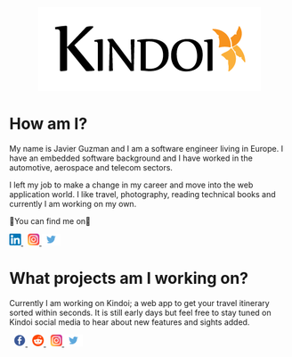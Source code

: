 <div align='center'>

[![Kindoi Logo](https://raw.githubusercontent.com/javierguzman/javierguzman/main/assets/kindoi_header_400x150.png)](https://www.kindoi.com)

</div>


# How am I?

My name is Javier Guzman and I am a software engineer living in Europe. I have an embedded software background and I have worked in the automotive, aerospace and telecom sectors.

I left my job to make a change in my career and move into the web application world. I like travel, photography, reading technical books and currently I am working on my own.

🖖You can find me on🖖


<a href="https://www.linkedin.com/in/javierguzmanjimenez">
    <img  src="https://raw.githubusercontent.com/javierguzman/javierguzman/main/assets/linkedin.png" alt="Javier Guzman LinkedIn" width="21px"/>
</a> &nbsp; <a href="https://www.instagram.com/javierguzmandev/">
    <img src="https://raw.githubusercontent.com/javierguzman/javierguzman/main/assets/instagram.png" alt="Javier Guzman Instagram" width="21px"/>
</a>
<a href="https://twitter.com/javierguzmandev" align="left">
    <img src="https://raw.githubusercontent.com/javierguzman/javierguzman/main/assets/twitter.png" alt="Javier Guzman Twitter" width="34px"/>
</a>

# What projects am I working on?

Currently I am working on Kindoi; a web app to get your travel itinerary sorted within seconds. It is still early days but feel free to stay tuned on Kindoi social media to hear about new features and sights added.

</a> &nbsp; <a href="https://www.facebook.com/Kindoi-104786894603497">
    <img src="https://raw.githubusercontent.com/javierguzman/javierguzman/main/assets/facebook.png" alt="Kindoi Facebook" width="21px"/>
</a>
</a> &nbsp; <a href="https://www.reddit.com/r/kindoi/">
    <img src="https://raw.githubusercontent.com/javierguzman/javierguzman/main/assets/reddit.jpg" alt="Kindoi Reddit" width="21px"/>
</a>
</a> &nbsp; <a href="https://www.instagram.com/kindoi_app/">
    <img src="https://raw.githubusercontent.com/javierguzman/javierguzman/main/assets/instagram.png" alt="Kindoi Instagram" width="21px"/>
</a>
<a href="https://twitter.com/kindoi_app" align="left">
    <img src="https://raw.githubusercontent.com/javierguzman/javierguzman/main/assets/twitter.png" alt="Kindoi Twitter" width="34px"/>
</a>

<!--
**javierguzman/javierguzman** is a ✨ _special_ ✨ repository because its `README.md` (this file) appears on your GitHub profile.

Here are some ideas to get you started:

- 🔭 I’m currently working on ...
- 🌱 I’m currently learning ...
- 👯 I’m looking to collaborate on ...
- 🤔 I’m looking for help with ...
- 💬 Ask me about ...
- 📫 How to reach me: ...
- 😄 Pronouns: ...
- ⚡ Fun fact: ...
-->
